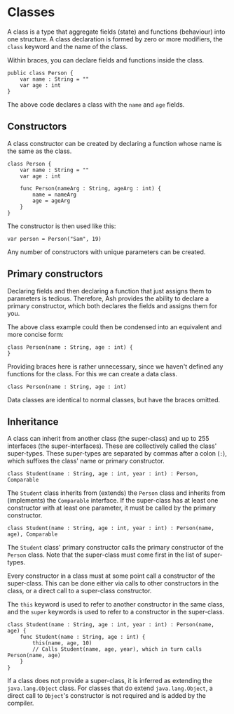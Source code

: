 # Classes
A class is a type that aggregate fields (state) and functions (behaviour) into one structure. A class declaration is formed by zero or more modifiers, the `class` keyword and the name of the class.

Within braces, you can declare fields and functions inside the class.

```
public class Person {
	var name : String = ""
	var age : int
}
```

The above code declares a class with the `name` and `age` fields.

## Constructors
A class constructor can be created by declaring a function whose name is the same as the class.

```
class Person {
	var name : String = ""
	var age : int
	
	func Person(nameArg : String, ageArg : int) {
		name = nameArg
		age = ageArg
	}
}
```

The constructor is then used like this:

```
var person = Person("Sam", 19)
```

Any number of constructors with unique parameters can be created.

## Primary constructors
Declaring fields and then declaring a function that just assigns them to parameters is tedious. Therefore, Ash provides the ability to declare a primary constructor, which both declares the fields and assigns them for you.

The above class example could then be condensed into an equivalent and more concise form:

```
class Person(name : String, age : int) {
}
```

Providing braces here is rather unnecessary, since we haven't defined any functions for the class. For this we can create a data class.

```
class Person(name : String, age : int)
```

Data classes are identical to normal classes, but have the braces omitted.

## Inheritance
A class can inherit from another class (the super-class) and up to 255 interfaces (the super-interfaces). These are collectively called the class' super-types. These super-types are separated by commas after a colon (`:`), which suffixes the class' name or primary constructor.

```
class Student(name : String, age : int, year : int) : Person, Comparable
```
The `Student` class inherits from (extends) the `Person` class and inherits from (implements) the `Comparable` interface. If the super-class has at least one constructor with at least one parameter, it must be called by the primary constructor.

```
class Student(name : String, age : int, year : int) : Person(name, age), Comparable
```

The `Student` class' primary constructor calls the primary constructor of the `Person` class. Note that the super-class must come first in the list of super-types.

Every constructor in a class must at some point call a constructor of the super-class. This can be done either via calls to other constructors in the class, or a direct call to a super-class constructor.

The `this` keyword is used to refer to another constructor in the same class, and the `super` keywords is used to refer to a constructor in the super-class.

```
class Student(name : String, age : int, year : int) : Person(name, age) {
	func Student(name : String, age : int) {
		this(name, age, 10) 
		// Calls Student(name, age, year), which in turn calls Person(name, age)
	}
}
```

If a class does not provide a super-class, it is inferred as extending the `java.lang.Object` class. For classes that do extend `java.lang.Object`, a direct call to `Object`'s constructor is not required and is added by the compiler.